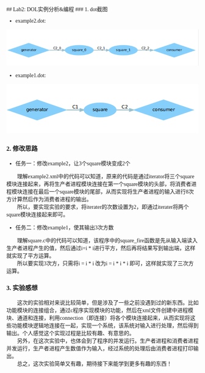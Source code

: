 <font face="微软雅黑">
## Lab2: DOL实例分析&编程
### 1. dot截图  

 - example2.dot:  
 
 ![](https://github.com/yxr123456/Resource/blob/master/dot_example2.png)  
  
 - example1.dot:  
 
 ![](https://github.com/yxr123456/Resource/blob/master/dot_example1.png) 

### 2. 修改思路    
  
   - 任务一：修改example2，让3个square模块变成2个  

&emsp;&emsp;理解example2.xml中的代码可以知道，原来的代码是通过iterator将三个square模块连接起来，再将生产者进程模块连接在第一个square模块的头部，将消费者进程模块连接在最后一个square模块的尾部，从而实现将生产者进程的输入进行8次方计算然后作为消费者进程的输出。  
&emsp;&emsp;所以，要实现实验的要求，将iterater的次数设置为2，即通过iterater将两个square模块连接起来即可。  

   - 任务二：修改example1，使其输出3次方数  
 
&emsp;&emsp;理解square.c中的代码可以知道，该程序中的square_fire函数是先从输入端读入生产者进程产生的值，然后通过i=i * i进行平方，然后再将结果写到输出端，这样就实现了平方运算。   
&emsp;&emsp;所以要实现3次方，只需将i = i * i 改为i = i * i * i 即可，这样就实现了三次方运算。    

### 3. 实验感想  

&emsp;&emsp;这次的实验相对来说比较简单，但是涉及了一些之前没遇到过的新东西。比如功能模块的连接组合，通过c程序实现模块的功能，然后在xml文件创建中进程模块、通道和连接，利用connection（即连接）将各个模块连接起来，从而实现将这些功能模块逻辑地连接在一起，实现一个系统，该系统对输入进行处理，然后得到输出。个人感觉这个实现过程是比较有趣、有意思的。  
&emsp;&emsp;另外，在这次实验中，也体会到了程序的并发运行。生产者进程和消费者进程并发运行，生产者进程产生数值作为输入，经过系统的处理后由消费者进程打印输出。  
&emsp;&emsp;总之，这次实验简单又有趣，期待接下来能学到更多有趣的东西！
</font>

